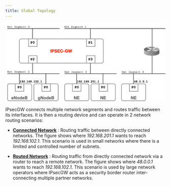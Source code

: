 ```yaml
---
title: Global Topology
---
```

<p style="text-align: center"><img src="../assets/GlobalTopo.png"></p>
IPsecGW connects multiple network segments and routes traffic between its interfaces. It is then a routing device and can operate in 2 network routing scenarios:

* **[Connected Network]** : Routing traffic between directly connected networks. The figure shows where *192.168.201.1* wants to reach *192.168.102.1*. This scenario is used in small networks where there is a limited and controlled number of subnets.

* **[Routed Network]** : Routing traffic from directly connected network via a router to reach a remote network. The figure shows where *48.0.0.1* wants to reach *192.168.102.1*. This scenario is used by large network operators where IPsecGW acts as a security border router inter-connecting multiple partner networks.

  [Connected Network]: https://www.fastswan.org/IPsecGW-Sample/Connected-Network/
  [Routed Network]: https://www.fastswan.org/IPsecGW-Sample/Routed-Network/
